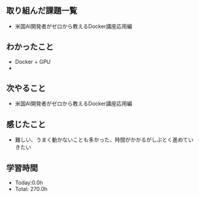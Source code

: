 ## 取り組んだ課題一覧
- 米国AI開発者がゼロから教えるDocker講座応用編
## わかったこと
- Docker + GPU
- 
## 次やること
- 米国AI開発者がゼロから教えるDocker講座応用編
## 感じたこと
- 難しい、うまく動かないことも多かった、時間がかかるがしぶとく進めていきたい
## 学習時間
- Today:0.0h
- Total: 270.0h
